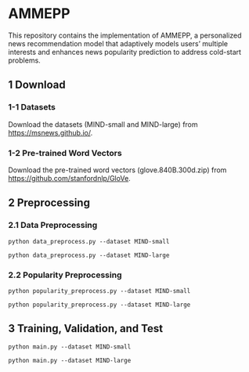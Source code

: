 # AMMEPP
This repository contains the implementation of AMMEPP, a personalized news recommendation model that adaptively models users’ multiple interests and enhances news popularity prediction to address cold-start problems.

## 1 Download
### 1-1 Datasets
Download the datasets (MIND-small and MIND-large) from https://msnews.github.io/.

### 1-2 Pre-trained Word Vectors
Download the pre-trained word vectors (glove.840B.300d.zip) from https://github.com/stanfordnlp/GloVe.

## 2 Preprocessing
### 2.1 Data Preprocessing
<pre><code>python data_preprocess.py --dataset MIND-small</code></pre>
<pre><code>python data_preprocess.py --dataset MIND-large</code></pre>

### 2.2 Popularity Preprocessing
<pre><code>python popularity_preprocess.py --dataset MIND-small</code></pre>
<pre><code>python popularity_preprocess.py --dataset MIND-large</code></pre>

## 3 Training, Validation, and Test
<pre><code>python main.py --dataset MIND-small</code></pre>
<pre><code>python main.py --dataset MIND-large</code></pre>
